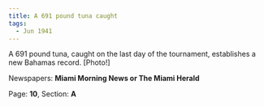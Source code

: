 ```yaml
---  
title: A 691 pound tuna caught  
tags:  
  - Jun 1941  
---  
```

  
A 691 pound tuna, caught on the last day of the tournament, establishes a new Bahamas record. [Photo!]  
  
Newspapers: **Miami Morning News or The Miami Herald**  
  
Page: **10**, Section: **A** 
